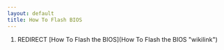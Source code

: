 ```yaml
---
layout: default
title: How To Flash BIOS
---
```


1.  REDIRECT [How To Flash the BIOS](How To Flash the BIOS "wikilink")

